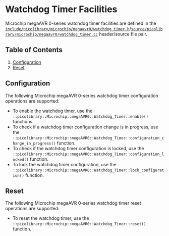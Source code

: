 # Watchdog Timer Facilities
Microchip megaAVR 0-series watchdog timer facilities are defined in the
[`include/picolibrary/microchip/megaavr0/watchdog_timer.h`](https://github.com/apcountryman/picolibrary-microchip-megaavr0/blob/main/include/picolibrary/microchip/megaavr0/watchdog_timer.h)/[`source/picolibrary/microchip/megaavr0/watchdog_timer.cc`](https://github.com/apcountryman/picolibrary-microchip-megaavr0/blob/main/source/picolibrary/microchip/megaavr0/watchdog_timer.cc)
header/source file pair.

## Table of Contents
1. [Configuration](#configuration)
1. [Reset](#reset)

## Configuration
The following Microchip megaAVR 0-series watchdog timer configuration operations are
supported:
- To enable the watchdog timer, use the
  `::picolibrary::Microchip::megaAVR0::Watchdog_Timer::enable()` functions.
- To check if a watchdog timer configuration change is in progress, use the
  `::picolibrary::Microchip::megaAVR0::Watchdog_Timer::configuration_change_in_progress()`
  function.
- To check if the watchdog timer configuration is locked, use the
  `::picolibrary::Microchip::megaAVR0::Watchdog_Timer::configuration_locked()` function.
- To lock the watchdog timer configuration, use the
  `::picolibrary::Microchip::megaAVR0::Watchdog_Timer::lock_configuration()` function.

## Reset
The following Microchip megaAVR 0-series watchdog timer reset operations are supported:
- To reset the watchdog timer, use the
  `::picolibrary::Microchip::megaAVR0::Watchdog_Timer::reset()` function.
